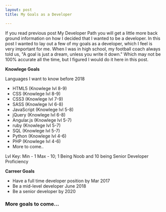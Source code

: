 ```yaml
---
layout: post
title: My Goals as a Developer

---
```

If you read previous post My Developer Path you will get a little more back ground information on how I decided that I wanted to be a developer. In this post I wanted to lay out a few of my goals as a developer, which I feel 
is very important for me. When I was in high school, my football coach always told us, "A goal is just a dream, unless you write it down." Which may not be 100% accurate all the time, but I figured I would do it here in this 
post. 

**Knowlege Goals**

Languages I want to know before 2018

- HTML5 (Knowlege lvl 8-9)
- CSS  (Knowlege lvl 8-9)
- CSS3  (Knowlege lvl 7-9)
- SASS  (Knowlege lvl 6-8)
- JavaScript    (Knowlege lvl 5-8)
- jQuery    (Knowlege lvl 6-8)
- Angular.js    (Knowlege lvl 5-7)
- ruby  (Knowlege lvl 5-7)
- SQL   (Knowlege lvl 5-7)
- Python    (Knowlege lvl 4-6)
- PHP   (Knowlege lvl 4-6)
- More to come..

Lvl Key: Min - 1  Max - 10; 1 Being Noob and 10 being Senior Developer Proficiency 


**Carreer Goals**

- Have a full time developer position by Mar 2017
- Be a mid-level developer June 2018
- Be a senior developer by 2020


### More goals to come...






